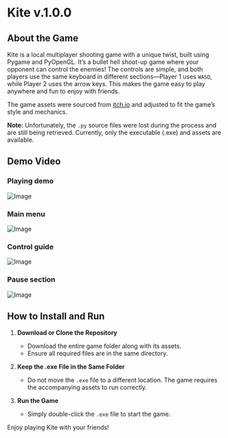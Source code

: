 # Kite v.1.0.0

## About the Game
Kite is a local multiplayer shooting game with a unique twist, built using Pygame and PyOpenGL. It’s a bullet hell shoot-up game where your opponent can control the enemies! The controls are simple, and both players use the same keyboard in different sections—Player 1 uses `WASD`, while Player 2 uses the arrow keys. This makes the game easy to play anywhere and fun to enjoy with friends.

The game assets were sourced from [itch.io](https://itch.io) and adjusted to fit the game’s style and mechanics.

**Note:** Unfortunately, the `.py` source files were lost during the process and are still being retrieved. Currently, only the executable (.exe) and assets are available.

## Demo Video
### Playing demo
![Image](https://github.com/user-attachments/assets/dfa16f7d-c45f-4484-866e-70a818fc3cb7)

### Main menu
![Image](https://github.com/user-attachments/assets/8164233a-9c2f-4ca4-b85f-5f754a3f0a3e)

### Control guide
![Image](https://github.com/user-attachments/assets/19d311a3-26a1-48f6-a458-cf423937d85d)

### Pause section
![Image](https://github.com/user-attachments/assets/7f37d4b5-a0ed-40d6-85df-abe3ce52d51d)

## How to Install and Run

1. **Download or Clone the Repository**
   - Download the entire game folder along with its assets.
   - Ensure all required files are in the same directory.

2. **Keep the .exe File in the Same Folder**
   - Do not move the `.exe` file to a different location. The game requires the accompanying assets to run correctly.

3. **Run the Game**
   - Simply double-click the `.exe` file to start the game.

Enjoy playing Kite with your friends!

